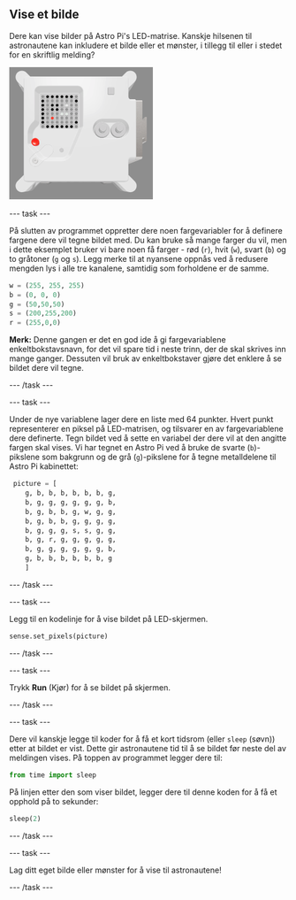 ## Vise et bilde

Dere kan vise bilder på Astro Pi's LED-matrise. Kanskje hilsenen til astronautene kan inkludere et bilde eller et mønster, i tillegg til eller i stedet for en skriftlig melding?

![Et skjermbilde av emulatorvinduet som viser flyenheten med LED -matrisen som viser et bilde av selve flyenhenten](images/fu-pic.png)

--- task ---

På slutten av programmet oppretter dere noen fargevariabler for å definere fargene dere vil tegne bildet med. Du kan bruke så mange farger du vil, men i dette eksemplet bruker vi bare noen få farger - rød (`r`), hvit (`w`), svart (`b`) og to gråtoner (`g` og `s`). Legg merke til at nyansene oppnås ved å redusere mengden lys i alle tre kanalene, samtidig som forholdene er de samme.

```python
w = (255, 255, 255)
b = (0, 0, 0)
g = (50,50,50)
s = (200,255,200)
r = (255,0,0)
```

**Merk:** Denne gangen er det en god ide å gi fargevariablene enkeltbokstavsnavn, for det vil spare tid i neste trinn, der de skal skrives inn mange ganger. Dessuten vil bruk av enkeltbokstaver gjøre det enklere å se bildet dere vil tegne.

--- /task ---

--- task ---



Under de nye variablene lager dere en liste med 64 punkter. Hvert punkt representerer en piksel på LED-matrisen, og tilsvarer en av fargevariablene dere definerte. Tegn bildet ved å sette en variabel der dere vil at den angitte fargen skal vises. Vi har tegnet en Astro Pi ved å bruke de svarte (`b`)-pikslene som bakgrunn og de grå (`g`)-pikslene for å tegne metalldelene til Astro Pi kabinettet:

```python
 picture = [
    g, b, b, b, b, b, b, g,
    b, g, g, g, g, g, g, b,
    b, g, b, b, g, w, g, g,
    b, g, b, b, g, g, g, g,
    b, g, g, g, s, s, g, g,
    b, g, r, g, g, g, g, g,
    b, g, g, g, g, g, g, b,
    g, b, b, b, b, b, b, g
    ]
```
--- /task ---

--- task ---

Legg til en kodelinje for å vise bildet på LED-skjermen.

```python
sense.set_pixels(picture)
```

--- /task ---

--- task ---

Trykk **Run** (Kjør) for å se bildet på skjermen.

--- /task ---

--- task ---

Dere vil kanskje legge til koder for å få et kort tidsrom (eller `sleep` (søvn)) etter at bildet er vist. Dette gir astronautene tid til å se bildet før neste del av meldingen vises. På toppen av programmet legger dere til:

```python
from time import sleep
```

På linjen etter den som viser bildet, legger dere til denne koden for å få et opphold på to sekunder:

```python
sleep(2)
```

--- /task ---

--- task ---

Lag ditt eget bilde eller mønster for å vise til astronautene!

--- /task ---
